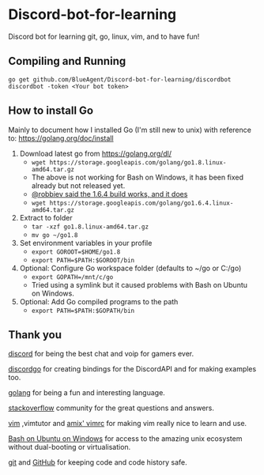 # Discord-bot-for-learning

Discord bot for learning git, go, linux, vim, and to have fun!

## Compiling and Running

	go get github.com/BlueAgent/Discord-bot-for-learning/discordbot
	discordbot -token <Your bot token>

## How to install Go

Mainly to document how I installed Go (I'm still new to unix) with reference to: https://golang.org/doc/install

1. Download latest go from https://golang.org/dl/
	* `wget https://storage.googleapis.com/golang/go1.8.linux-amd64.tar.gz`
	* The above is not working for Bash on Windows, it has been fixed already but not released yet.
	* [@robbiev said the 1.6.4 build works, and it does](https://github.com/Microsoft/BashOnWindows/issues/349#issuecomment-275907363)
	* `wget https://storage.googleapis.com/golang/go1.6.4.linux-amd64.tar.gz`
2. Extract to folder
	* `tar -xzf go1.8.linux-amd64.tar.gz`
	* `mv go ~/go1.8`
3. Set environment variables in your profile
	* `export GOROOT=$HOME/go1.8`
	* `export PATH=$PATH:$GOROOT/bin`
4. Optional: Configure Go workspace folder (defaults to ~/go or C:/go)
	* `export GOPATH=/mnt/c/go`
    * Tried using a symlink but it caused problems with Bash on Ubuntu on Windows.
5. Optional: Add Go compiled programs to the path
	* `export PATH=$PATH:$GOPATH/bin`

## Thank you

[discord](https://discordapp.com/developers/docs/intro) for being the best chat and voip for gamers ever.

[discordgo](https://github.com/bwmarrin/discordgo/) for creating bindings for the DiscordAPI and for making examples too.

[golang](https://golang.org/) for being a fun and interesting language.

[stackoverflow](http://stackoverflow.com) community for the great questions and answers.

[vim](http://www.vim.org/) ,vimtutor and [amix' vimrc](https://github.com/amix/vimrc) for making vim really nice to learn and use.

[Bash on Ubuntu on Windows](https://github.com/Microsoft/BashOnWindows) for access to the amazing unix ecosystem without dual-booting or virtualisation.

[git](https://git-scm.com/) and [GitHub](https://github.com/) for keeping code and code history safe.
